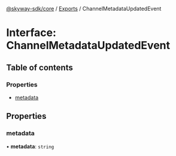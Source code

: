 [@skyway-sdk/core](../README.md) / [Exports](../modules.md) / ChannelMetadataUpdatedEvent

# Interface: ChannelMetadataUpdatedEvent

## Table of contents

### Properties

- [metadata](ChannelMetadataUpdatedEvent.md#metadata)

## Properties

### metadata

• **metadata**: `string`
